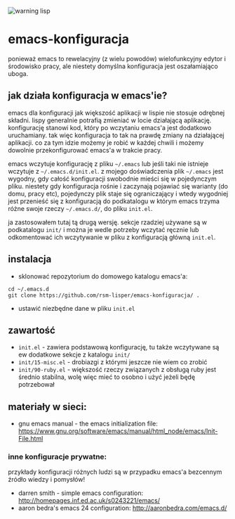 ![warning lisp](http://lisper.pl/gfx/lisplogo_warning_128.png)

# emacs-konfiguracja
ponieważ emacs to rewelacyjny (z wielu powodów) wielofunkcyjny edytor i środowisko pracy, ale niestety domyślna konfiguracja jest oszałamiająco uboga.

## jak działa konfiguracja w emacs'ie?
emacs dla konfiguracji jak większość aplikacji w lispie nie stosuje odrębnej składni. lispy generalnie potrafią zmieniać w locie działającą aplikację. konfigurację stanowi kod, który po wczytaniu emacs'a jest dodatkowo uruchamiany. tak więc konfiguracja to tak na prawdę zmiany na działającej aplikacji. co za tym idzie możemy je robić w każdej chwili i możemy dowolnie przekonfigurować emacs'a w trakcie pracy.

emacs wczytuje konfigurację z pliku `~/.emacs` lub jeśli taki nie istnieje wczytuje z `~/.emacs.d/init.el`. z mojego doświadczenia plik `~/.emacs` jest wygodny, gdy całość konfiguracji swobodnie mieści się w pojedynczym pliku. niestety gdy konfiguracja rośnie i zaczynają pojawiać się warianty (do domu, pracy etc), pojedynczy plik staje się ograniczający i wtedy wygodniej jest przenieść się z konfiguracją do podkatalogu w którym emacs trzyma różne swoje rzeczy `~/.emacs.d/`, do pliku `init.el`.

ja zastosowałem tutaj tą drugą wersję. sekcje rzadziej używane są w podkatalogu `init/` i można je wedle potrzeby wczytać ręcznie lub odkomentować ich wczytywanie w pliku z konfiguracją główną `init.el`.

## instalacja
- sklonować repozytorium do domowego katalogu emacs'a:
```shell
cd ~/.emacs.d
git clone https://github.com/rsm-lisper/emacs-konfiguracja/ .
```
- ustawić niezbędne dane w pliku `init.el`

## zawartość
 - `init.el` - zawiera podstawową konfigurację, tu także wczytywane są ew dodatkowe sekcje z katalogu `init/`
 - `init/15-misc.el` - drobiazgi z którymi jeszcze nie wiem co zrobić
 - `init/90-ruby.el` - większość rzeczy związanych z obsługą ruby jest średnio stabilna, wolę więc mieć to osobno i użyć jeżeli będę potrzebował

## materiały w sieci:
- gnu emacs manual - the emacs initialization file:
https://www.gnu.org/software/emacs/manual/html_node/emacs/Init-File.html

### inne konfiguracje prywatne:
przykłady konfiguracji różnych ludzi są w przypadku emacs'a bezcennym źródło wiedzy i pomysłów!
- darren smith - simple emacs configuration:
http://homepages.inf.ed.ac.uk/s0243221/emacs/
- aaron bedra's emacs 24 configuration:
http://aaronbedra.com/emacs.d/
